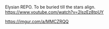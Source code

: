 Elysian REPO. To be buried till the stars align.
https://www.youtube.com/watch?v=2IszEz8tpUY

https://imgur.com/a/MMCZRQQ
